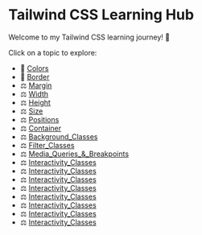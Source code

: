 # Tailwind CSS Learning Hub

Welcome to my Tailwind CSS learning journey! 🚀

Click on a topic to explore:

- 📏 [Colors](Docs/Colors.md)
- 📐 [Border](Docs/Border.md)
- ⚖️ [Margin](Docs/Margin.md)
- ⚖️ [Width](Docs/Width.md)
- ⚖️ [Height](Docs/Height.md)
- ⚖️ [Size](Docs/Size.md)
- ⚖️ [Positions](Docs/Positions.md)
- ⚖️ [Container](Docs/Container.md)
- ⚖️ [Background_Classes](Docs/Background_Classes.md)
- ⚖️ [Filter_Classes](Docs/Filter_Classes.md)
- ⚖️ [Media_Queries_&_Breakpoints](Docs/Media_Queries_&_Breakpoints.md)
- ⚖️ [Interactivity_Classes](Docs/Interactivity_Classes.md)
- ⚖️ [Interactivity_Classes](Docs/Interactivity_Classes.md)
- ⚖️ [Interactivity_Classes](Docs/Interactivity_Classes.md)
- ⚖️ [Interactivity_Classes](Docs/Interactivity_Classes.md)
- ⚖️ [Interactivity_Classes](Docs/Interactivity_Classes.md)
- ⚖️ [Interactivity_Classes](Docs/Interactivity_Classes.md)
- ⚖️ [Interactivity_Classes](Docs/Interactivity_Classes.md)
- ⚖️ [Interactivity_Classes](Docs/Interactivity_Classes.md)
